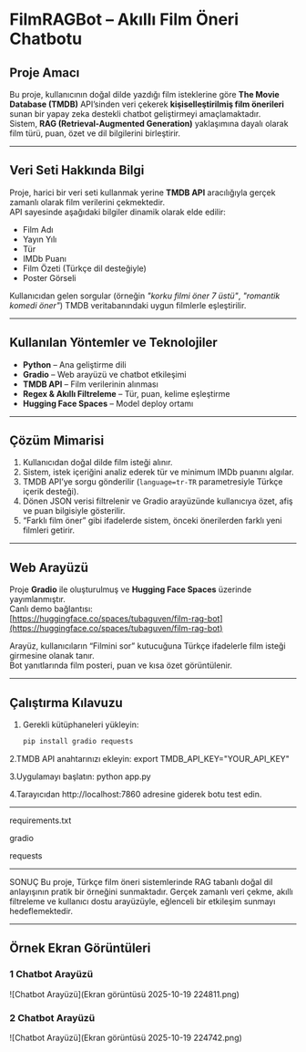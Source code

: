 #  FilmRAGBot – Akıllı Film Öneri Chatbotu

##  Proje Amacı
Bu proje, kullanıcının doğal dilde yazdığı film isteklerine göre **The Movie Database (TMDB)** API’sinden veri çekerek **kişiselleştirilmiş film önerileri** sunan bir yapay zeka destekli chatbot geliştirmeyi amaçlamaktadır.  
Sistem, **RAG (Retrieval-Augmented Generation)** yaklaşımına dayalı olarak film türü, puan, özet ve dil bilgilerini birleştirir.

---

##  Veri Seti Hakkında Bilgi
Proje, harici bir veri seti kullanmak yerine **TMDB API** aracılığıyla gerçek zamanlı olarak film verilerini çekmektedir.  
API sayesinde aşağıdaki bilgiler dinamik olarak elde edilir:
- Film Adı  
- Yayın Yılı  
- Tür  
- IMDb Puanı  
- Film Özeti (Türkçe dil desteğiyle)  
- Poster Görseli  

Kullanıcıdan gelen sorgular (örneğin *"korku filmi öner 7 üstü"*, *"romantik komedi öner"*) TMDB veritabanındaki uygun filmlerle eşleştirilir.

---

##  Kullanılan Yöntemler ve Teknolojiler
- **Python** – Ana geliştirme dili  
- **Gradio** – Web arayüzü ve chatbot etkileşimi  
- **TMDB API** – Film verilerinin alınması  
- **Regex & Akıllı Filtreleme** – Tür, puan, kelime eşleştirme  
- **Hugging Face Spaces** – Model deploy ortamı  

---

##  Çözüm Mimarisi
1. Kullanıcıdan doğal dilde film isteği alınır.  
2. Sistem, istek içeriğini analiz ederek tür ve minimum IMDb puanını algılar.  
3. TMDB API’ye sorgu gönderilir (`language=tr-TR` parametresiyle Türkçe içerik desteği).  
4. Dönen JSON verisi filtrelenir ve Gradio arayüzünde kullanıcıya özet, afiş ve puan bilgisiyle gösterilir.  
5. “Farklı film öner” gibi ifadelerde sistem, önceki önerilerden farklı yeni filmleri getirir.  

---

##  Web Arayüzü
Proje **Gradio** ile oluşturulmuş ve **Hugging Face Spaces** üzerinde yayımlanmıştır.  
Canlı demo bağlantısı:  
 [https://huggingface.co/spaces/tubaguven/film-rag-bot](https://huggingface.co/spaces/tubaguven/film-rag-bot)

Arayüz, kullanıcıların “Filmini sor” kutucuğuna Türkçe ifadelerle film isteği girmesine olanak tanır.  
Bot yanıtlarında film posteri, puan ve kısa özet görüntülenir.

---

##  Çalıştırma Kılavuzu
1. Gerekli kütüphaneleri yükleyin:
   ```bash
   pip install gradio requests

2.TMDB API anahtarınızı ekleyin:
 export TMDB_API_KEY="YOUR_API_KEY"

3.Uygulamayı başlatın:
 python app.py

 4.Tarayıcıdan http://localhost:7860 adresine giderek botu test edin.

 ---

 requirements.txt
 
 gradio
 
 requests

---

SONUÇ
Bu proje, Türkçe film öneri sistemlerinde RAG tabanlı doğal dil anlayışının pratik bir örneğini sunmaktadır. Gerçek zamanlı veri çekme, akıllı filtreleme ve kullanıcı dostu arayüzüyle, eğlenceli bir etkileşim sunmayı hedeflemektedir.



---

##  Örnek Ekran Görüntüleri

### 1️ Chatbot Arayüzü
![Chatbot Arayüzü](Ekran görüntüsü 2025-10-19 224811.png)

### 2️ Chatbot Arayüzü
![Chatbot Arayüzü](Ekran görüntüsü 2025-10-19 224742.png)
